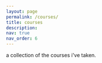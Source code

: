 ```yaml
---
layout: page
permalink: /courses/
title: courses
description: 
nav: true
nav_order: 6
---
```


a collection of the courses i've taken.


